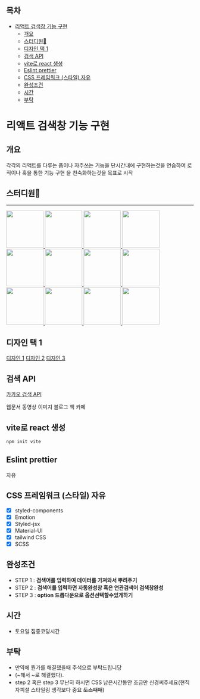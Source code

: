 ## 목차

- [리액트 검색창 기능 구현](#리액트-검색창-기능-구현)
  - [개요](#개요)
  - [스터디원🤔](#스터디원)
  - [디자인 택 1](#디자인-택-1)
  - [검색 API](#검색-api)
  - [vite로 react 생성](#vite로-react-생성)
  - [Eslint prettier](#eslint-prettier)
  - [CSS 프레임워크 (스타일) 자유](#css-프레임워크-스타일-자유)
  - [완성조건](#완성조건)
  - [시간](#시간)
  - [부탁](#부탁)

# 리액트 검색창 기능 구현

## 개요

각각의 리액트를 다루는 폼이나 자주쓰는 기능을 단시간내에 구현하는것을 연습하여 로직이나 훅을 통한 기능 구현 을 친숙화하는것을 목표로 시작

## 스터디원🤔

---

  <a href="https://github.com/junho01052">
      <img src="https://github.com/junho01052.png" width="100" height="100"/>
  </a>
  <a href="https://github.com/nonjk2">
      <img src="https://github.com/nonjk2.png" width="100" height="100"/>
  </a>
  <a href="https://github.com/helloworld442">
      <img src="https://github.com/helloworld442.png" width="100" height="100"/>
  </a>
  <a href="https://github.com/makepin2r">
      <img src="https://github.com/makepin2r.png" width="100" height="100"/>
  </a>
  <a href="https://github.com/TheON2">
      <img src="https://github.com/TheON2.png" width="100" height="100"/>
  </a>
  <a href="https://github.com/Hyeon12">
      <img src="https://github.com/Hyeon12.png" width="100" height="100"/>
  </a>

  <a href="https://github.com/nayoung3669">
      <img src="https://github.com/nayoung3669.png" width="100" height="100"/>
  </a>

  <a href="https://github.com/doyoung1002">
      <img src="https://github.com/doyoung1002.png" width="100" height="100"/>
  </a>
  <a href="https://github.com/Haru-Im">
      <img src="https://github.com/Haru-Im.png" width="100" height="100"/>
  </a>
  <a href="https://github.com/taehyunkim3">
      <img src="https://github.com/taehyunkim3.png" width="100" height="100"/>
  </a>
  <a href="https://github.com/kangsinbeom">
      <img src="https://github.com/kangsinbeom.png" width="100" height="100"/>
  </a>

  <a href="https://github.com/khu107">
      <img src="https://github.com/khu107.png" width="100" height="100"/>
  </a>

## 디자인 택 1

[디자인 1](https://autocompletejs.webflow.io/)
[디자인 2](https://quick-search-widget.webflow.io/)
[디자인 3](https://wf-live-search.webflow.io/)

## 검색 API

[카카오 검색 API](https://developers.kakao.com/docs/latest/ko/daum-search/dev-guide)

웹문서
동영상
이미지
블로그
책
카페

## vite로 react 생성

```shell
npm init vite
```

## Eslint prettier

자유

## CSS 프레임워크 (스타일) 자유

- [x] styled-components
- [x] Emotion
- [x] Styled-jsx
- [x] Material-UI
- [x] tailwind CSS
- [x] SCSS

## 완성조건

- STEP 1 : **검색어를 입력하여 데이터를 가져와서 뿌려주기**
- STEP 2 : **검색어를 입력하면 자동완성창 혹은 연관검색어 검색창완성**
- STEP 3 : **option 드롭다운으로 옵션선택할수있게하기**

## 시간

- 토요일 집중코딩시간

## 부탁

- 만약에 뭔가를 해결했을때 주석으로 부탁드립니당
- (~해서 ~로 해결했다).
- step 2 혹은 step 3 무난히 하시면 CSS 남은시간동안 조금만 신경써주세요(현직자피셜 스타일링 생각보다 중요 ~~토스때매~~)
